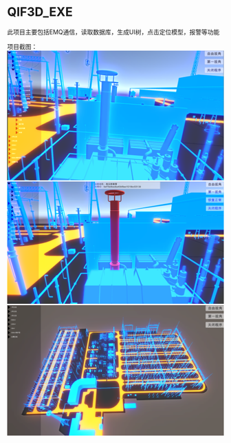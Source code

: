 # QIF3D_EXE
此项目主要包括EMQ通信，读取数据库，生成UI树，点击定位模型，报警等功能

项目截图：
![image](https://github.com/WMZL/QIF3D_EXE/blob/master/Images/21b4056bf139d2bf880f81aab4075ad.png)
![image](https://github.com/WMZL/QIF3D_EXE/blob/master/Images/df2112d8ad29dd1b4f614a73ab3efe2.png)
![image](https://github.com/WMZL/QIF3D_EXE/blob/master/Images/0d29ba8447a0a7792ed6614e6482d99.png)
